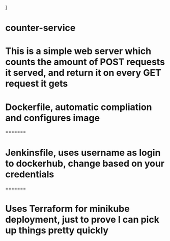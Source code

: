 ]
# counter-service
This is a simple web server which counts the amount of POST requests it served, and return it on every GET request it gets
=======
# Dockerfile, automatic compliation and configures image
=======
# Jenkinsfile, uses username as login to dockerhub, change based on your credentials 
=======
# Uses Terraform for minikube deployment, just to prove I can pick up things pretty quickly

